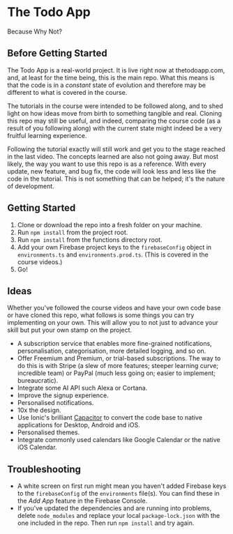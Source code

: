 # The Todo App
Because Why Not?

## Before Getting Started
The Todo App is a real-world project. It is live right now at thetodoapp.com, and, at least for the time being, this is the main repo. What this means is that the code is in a *constant* state of evolution and therefore may be different to what is covered in the course.

The tutorials in the course were intended to be followed along, and to shed light on how ideas move from birth to something tangible and real. Cloning this repo may still be useful, and indeed, comparing the course code (as a result of you following along) with the current state might indeed be a very fruitful learning experience.

Following the tutorial exactly will still work and get you to the stage reached in the last video. The concepts learned are also not going away. But most likely, the way you want to use this repo is as a reference. With every update, new feature, and bug fix, the code will look less and less like the code in the tutorial. This is not something that can be helped; it's the nature of development.

## Getting Started
1) Clone or download the repo into a fresh folder on your machine.
2) Run `npm install` from the project root.
3) Run `npm install` from the functions directory root.
4) Add your own Firebase project keys to the `firebaseConfig` object in `environments.ts` and `environments.prod.ts`. (This is covered in the course videos.)
5) Go!

## Ideas
Whether you've followed the course videos and have your own code base or have cloned this repo, what follows is some things you can try implementing on your own. This will allow you to not just to advance your skill but put your own stamp on the project.
* A subscription service that enables more fine-grained notifications, personalisation, categorisation, more detailed logging, and so on.
* Offer Freemium and Premium, or trial-based subscriptions. The way to do this is with Stripe (a slew of more features; steeper learning curve; incredible team) or PayPal (much less going on; easier to implement; bureaucratic).
* Integrate some AI API such Alexa or Cortana.
* Improve the signup experience.
* Personalised notifications.
* 10x the design.
* Use Ionic's brilliant [Capacitor](https://capacitor.ionicframework.com/) to convert the code base to native applications for Desktop, Android and iOS.
* Personalised themes.
* Integrate commonly used calendars like Google Calendar or the native iOS Calendar.

## Troubleshooting
* A white screen on first run might mean you haven't added Firebase keys to the `firebaseConfig` of the `environments` file(s). You can find these in the *Add App* feature in the Firebase Console.
* If you've updated the dependencies and are running into problems, delete `node_modules` and replace your local `package-lock.json` with the one included in the repo. Then run `npm install` and try again.
